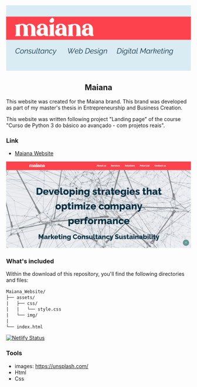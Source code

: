  ![Maiana Banner Image](assets/img/Github_header.png)
<h2 align='center'>Maiana</h2>
 
This website was created for the Maiana brand. This brand was developed as part of my master's thesis in Entrepreneurship and Business Creation.

This website was written following project "Landing page" of the course "Curso de Python 3 do básico ao avançado - com projetos reais".


### Link

+ [Maiana Website](https://maiana.netlify.app/)

![Maiana Banner Image](assets/img/website.png)

### What's included

Within the download of this repository, you'll find the following directories and files:

```
Maiana_Website/
├── assets/
|   ├── css/
|   |   └── style.css
|   └── img/
|
└── index.html

 ```
 [![Netlify Status](https://api.netlify.com/api/v1/badges/adaef753-fa16-4b41-b1e9-10eb0452f15d/deploy-status)](https://app.netlify.com/sites/maiana/deploys)

### Tools

+ images: https://unsplash.com/
+ Html
+ Css
